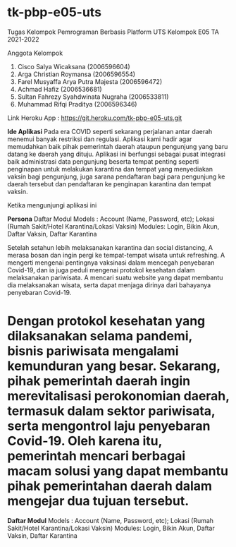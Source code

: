 # tk-pbp-e05-uts
Tugas Kelompok Pemrograman Berbasis Platform UTS Kelompok E05 TA 2021-2022

Anggota Kelompok
1. Cisco Salya Wicaksana (2006596604)
2. Arga Christian Roymansa (2006596554)
3. Farel Musyaffa Arya Putra Majesta (2006596472)
4. Achmad Hafiz (2006536681)
5. Sultan Fahrezy Syahdwinata Nugraha (2006533811)
6. Muhammad Rifqi Praditya (2006596346)

Link Heroku App : https://git.heroku.com/tk-pbp-e05-uts.git

**Ide Aplikasi**
Pada era COVID seperti sekarang perjalanan antar daerah menemui banyak restriksi dan regulasi. Aplikasi kami hadir agar memudahkan baik pihak pemerintah daerah ataupun pengunjung yang baru datang ke daerah yang dituju. Aplikasi ini berfungsi sebagai pusat integrasi baik administrasi data pengunjung beserta tempat penting seperti penginapan untuk melakukan karantina dan tempat yang menyediakan vaksin bagi pengunjung, juga sarana pendaftaran bagi para pengunjung ke daerah tersebut dan pendaftaran ke penginapan karantina dan tempat vaksin.

Ketika mengunjungi aplikasi ini 

**Persona**
Daftar Modul Models : Account (Name, Password, etc); Lokasi (Rumah Sakit/Hotel Karantina/Lokasi Vaksin) Modules: Login, Bikin Akun, Daftar Vaksin, Daftar Karantina

Setelah setahun lebih melaksanakan karantina dan social distancing, A merasa bosan dan ingin pergi ke tempat-tempat wisata untuk refreshing. A mengerti mengenai pentingnya vaksinasi dalam mencegah penyebaran Covid-19, dan ia juga peduli mengenai protokol kesehatan dalam melaksanakan pariwisata. A mencari suatu website yang dapat membantu dia melaksanakan wisata, serta dapat menjaga dirinya dari bahayanya penyebaran Covid-19.

Dengan protokol kesehatan yang dilaksanakan selama pandemi, bisnis pariwisata mengalami kemunduran yang besar. Sekarang, pihak pemerintah daerah ingin merevitalisasi perokonomian daerah, termasuk dalam sektor pariwisata, serta mengontrol laju penyebaran Covid-19. Oleh karena itu, pemerintah mencari berbagai macam solusi yang dapat membantu pihak pemerintahan daerah dalam mengejar dua tujuan tersebut.
=======

**Daftar Modul**
Models : Account (Name, Password, etc); Lokasi (Rumah Sakit/Hotel Karantina/Lokasi Vaksin)
Modules: Login, Bikin Akun, Daftar Vaksin, Daftar Karantina
